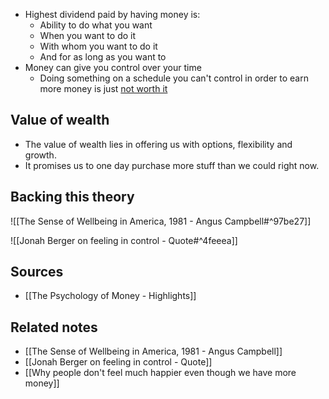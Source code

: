 - Highest dividend paid by having money is:
	- Ability to do what you want
	- When you want to do it
	- With whom you want to do it
	- And for as long as you want to
- Money can give you control over your time
	- Doing something on a schedule you can't control in order to earn more money is just <u>not worth it</u>

## Value of wealth
- The value of wealth lies in offering us with options, flexibility and growth.
- It promises us to one day purchase more stuff than we could right now. 

## Backing this theory

![[The Sense of Wellbeing in America, 1981 - Angus Campbell#^97be27]]

![[Jonah Berger on feeling in control - Quote#^4feeea]]

## Sources
- [[The Psychology of Money - Highlights]]

## Related notes
- [[The Sense of Wellbeing in America, 1981 - Angus Campbell]]
- [[Jonah Berger on feeling in control - Quote]]
- [[Why people don't feel much happier even though we have more money]]
